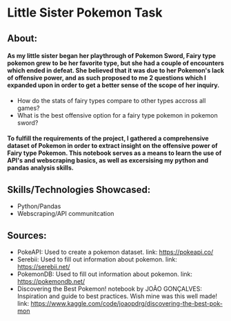 # **Little Sister Pokemon Task**
## **About:**
#### As my little sister began her playthrough of Pokemon Sword, Fairy type pokemon grew to be her favorite type, but she had a couple of encounters which ended in defeat. She believed that it was due to her Pokemon's lack of offensive power, and as such proposed to me 2 questions which I expanded upon in order to get a better sense of the scope of her inquiry.
* How do the stats of fairy types compare to other types accross all games?
* What is the best offensive option for a fairy type pokemon in pokemon sword?
#### To fulfill the requirements of the project, I gathered a comprehensive dataset of Pokemon in order to extract insight on the offensive power of Fairy type Pokemon. This notebook serves as a means to learn the use of API's and webscraping basics, as well as excersising my python and pandas analysis skills.
## **Skills/Technologies Showcased:**
* Python/Pandas
* Webscraping/API communitcation
## **Sources:**
* PokeAPI: Used to create a pokemon dataset. link: https://pokeapi.co/
* Serebii: Used to fill out information about pokemon. link: https://serebii.net/
* PokemonDB: Used to fill out information about pokemon. link: https://pokemondb.net/
* Discovering the Best Pokemon! notebook by JOÃO GONÇALVES: Inspiration and guide to best practices. Wish mine was this well made! link: https://www.kaggle.com/code/joaopdrg/discovering-the-best-pok-mon
